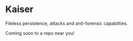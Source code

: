 # Kaiser
Fileless persistence, attacks and anti-forensic capabilties.

Coming soon to a repo near you!
